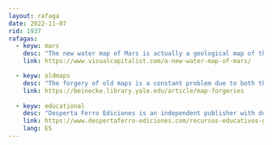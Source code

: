 ```yaml
---
layout: rafaga
date: 2022-11-07
rid: 1937
rafagas:
  - keyw: mars
    desc: "The new water map of Mars is actually a geological map of the rocks that contain what's left of Mars' ancient ocean (hydrated minerals)"
    link: https://www.visualcapitalist.com/a-new-water-map-of-mars/

  - keyw: oldmaps
    desc: "The forgery of old maps is a constant problem due to both the high symbolic weight of the pieces and the unjustified increase in their price and the YIPCH makes it possible to detect these forgeries"
    link: https://beinecke.library.yale.edu/article/map-forgeries
    
  - keyw: educational
    desc: "Desperta Ferro Ediciones is an independent publisher with downloadable content (like the Catalan Atlas to color) that has a free educational game of questions and answers about the prehistory of the Iberian Peninsula"
    link: https://www.despertaferro-ediciones.com/recursos-educativos-gratuitos-historia-arte-espana-comic-pedro-cifuentes/
    lang: ES
---
```

